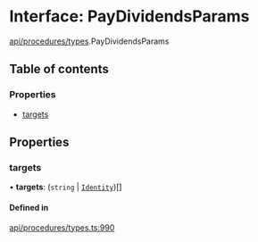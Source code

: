 # Interface: PayDividendsParams

[api/procedures/types](../wiki/api.procedures.types).PayDividendsParams

## Table of contents

### Properties

- [targets](../wiki/api.procedures.types.PayDividendsParams#targets)

## Properties

### targets

• **targets**: (`string` \| [`Identity`](../wiki/api.entities.Identity.Identity))[]

#### Defined in

[api/procedures/types.ts:990](https://github.com/PolymeshAssociation/polymesh-sdk/blob/95e180d2/src/api/procedures/types.ts#L990)
